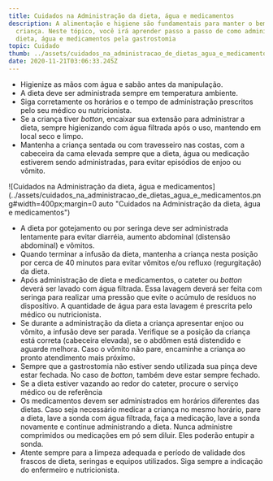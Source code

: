 ```yaml
---
title: Cuidados na Administração da dieta, água e medicamentos
description: A alimentação e higiene são fundamentais para manter o bem estar da
  criança. Neste tópico, você irá aprender passo a passo de como administrar
  dieta, água e medicamentos pela gastrostomia
topic: Cuidado
thumb: ../assets/cuidados_na_administracao_de_dietas_agua_e_medicamentos.png
date: 2020-11-21T03:06:33.245Z
---
```

* Higienize as mãos com água e sabão antes da manipulação.
* A dieta deve ser administrada sempre em temperatura ambiente.
* Siga corretamente os horários e o tempo de administração prescritos pelo seu médico ou nutricionista.
* Se a criança tiver *botton*, encaixar sua extensão para administrar a dieta, sempre higienizando com água filtrada após o uso, mantendo em local seco e limpo. 
* Mantenha a criança sentada ou com travesseiro nas costas, com a cabeceira da cama elevada sempre que a dieta, água ou medicação estiverem sendo administradas, para evitar episódios de enjoo ou vômito.

![Cuidados na Administração da dieta, água e medicamentos](../assets/cuidados_na_administracao_de_dietas_agua_e_medicamentos.png#width=400px;margin=0 auto "Cuidados na Administração da dieta, água e medicamentos")

* A dieta por gotejamento ou por seringa deve ser administrada lentamente para evitar diarréia, aumento abdominal (distensão abdominal) e vômitos. 
* Quando terminar a infusão da dieta, mantenha a criança nesta posição por cerca de 40 minutos para evitar vômitos e/ou refluxo (regurgitação) da dieta.
* Após administração de dieta e medicamentos, o cateter ou *botton* deverá ser lavado com água filtrada. Essa lavagem deverá ser feita com seringa para realizar uma pressão que evite o acúmulo de resíduos no dispositivo. A quantidade de água para esta lavagem é prescrita pelo médico ou nutricionista.
* Se durante a administração da dieta a criança apresentar enjoo ou vômito, a infusão deve ser parada. Verifique se a posição da criança está correta (cabeceira elevada), se o abdômen está distendido e aguarde melhora. Caso o vômito não pare, encaminhe a criança ao pronto atendimento mais próximo.
* Sempre que a gastrostomia não estiver sendo utilizada sua pinça deve estar fechada. No caso de *botton*, também deve estar sempre fechado.
* Se a dieta estiver vazando ao redor do cateter, procure o serviço médico ou de referência
* Os medicamentos devem ser administrados em horários diferentes das dietas. Caso seja necessário medicar a criança no mesmo horário, pare a dieta, lave a sonda com água filtrada, faça a medicação, lave a sonda novamente e continue administrando a dieta. Nunca administre comprimidos ou medicações em pó sem diluir. Eles poderão entupir a sonda. 
* Atente sempre para a limpeza adequada e período de validade dos frascos de dieta, seringas e equipos utilizados. Siga sempre a indicação do enfermeiro e nutricionista. 
